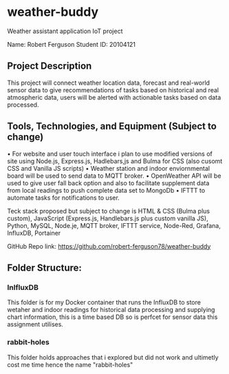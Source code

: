 # weather-buddy
Weather assistant application IoT project

 
Name: Robert Ferguson
Student ID: 20104121

## Project Description
This project will connect weather location data, forecast and real-world sensor data to give recommendations of tasks based on historical and real atmospheric data, users will be alerted with actionable tasks based on data processed.

## Tools, Technologies, and Equipment (Subject to change)
•	For website and user touch interface i plan to use modified versions of site using Node.js, Express.js, Hadlebars,js and Bulma for CSS (also cusomt CSS and Vanilla JS scripts)
•	Weather station and indoor enviornmental board will be used to send data to MQTT broker.
•	OpenWeather API will be used to give user fall back option and also to facilitate supplement data from local readings to push complete data set to MongoDb
•	IFTTT to automate tasks for notifications to user.

Teck stack proposed but subject to change is HTML & CSS (Bulma plus custom), JavaScript (Express.js, Handlebars.js plus custom vanilla JS), Python, MySQL, Node.je, MQTT broker, IFTTT service, Node-Red, Grafana, InfluxDB, Portainer

GitHub Repo link: https://github.com/robert-ferguson78/weather-buddy

## Folder Structure: 

### InlfluxDB
This folder is for my Docker container that runs the InfluxDB to store wetaher and indoor readings for historical data processing and supplying chart information, this is a time based DB so is perfcet for sensor data this assignment utilises.

### rabbit-holes
This folder holds approaches that i explored but did not work and ultimetly cost me time hence the name "rabbit-holes"
